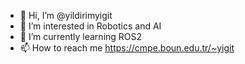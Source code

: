 - 👋 Hi, I’m @yildirimyigit
- 👀 I’m interested in Robotics and AI
- 🌱 I’m currently learning ROS2
- 📫 How to reach me https://cmpe.boun.edu.tr/~yigit

<!---
yildirimyigit/yildirimyigit is a ✨ special ✨ repository because its `README.md` (this file) appears on your GitHub profile.
You can click the Preview link to take a look at your changes.
--->
